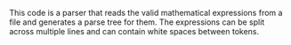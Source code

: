 This code is a parser that reads the valid mathematical expressions from a file and generates a parse tree for them. The expressions can be split across multiple lines and can contain white spaces between tokens.
